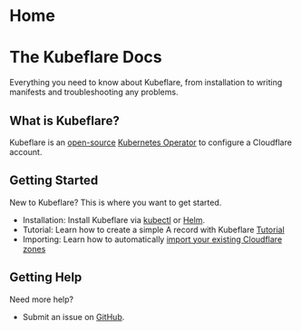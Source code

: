 # Home

# The Kubeflare Docs

Everything you need to know about Kubeflare, from installation to writing manifests and troubleshooting any problems.

## What is Kubeflare?

Kubeflare is an [open-source](https://github.com/replicatedhq/kubeflare) [Kubernetes Operator](https://kubernetes.io/docs/concepts/extend-kubernetes/operator/) to configure a Cloudflare account.

## Getting Started

New to Kubeflare? 
This is where you want to get started.

- Installation: Install Kubeflare via [kubectl](/install/kubectl) or [Helm](/install/helm).
- Tutorial: Learn how to create a simple A record with Kubeflare [Tutorial](/getting-started/tutorial)
- Importing: Learn how to automatically [import your existing Cloudflare zones](/getting-started/importing)

## Getting Help

Need more help? 

- Submit an issue on [GitHub](https://github.com/replicatedhq/kubeflare).
